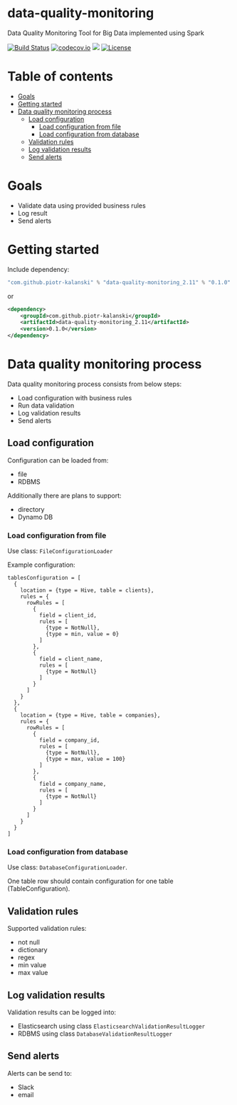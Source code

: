 # data-quality-monitoring
Data Quality Monitoring Tool for Big Data implemented using Spark

[![Build Status](https://api.travis-ci.org/piotr-kalanski/data-quality-monitoring.png?branch=development)](https://api.travis-ci.org/piotr-kalanski/data-quality-monitoring.png?branch=development)
[![codecov.io](http://codecov.io/github/piotr-kalanski/data-quality-monitoring/coverage.svg?branch=development)](http://codecov.io/github/piotr-kalanski/data-quality-monitoring/coverage.svg?branch=development)
[<img src="https://img.shields.io/maven-central/v/com.github.piotr-kalanski/data-quality-monitoring_2.11.svg?label=latest%20release"/>](http://search.maven.org/#search%7Cga%7C1%7Ca%3A%22data-quality-monitoring_2.11%22)
[![License](http://img.shields.io/:license-Apache%202-red.svg)](http://www.apache.org/licenses/LICENSE-2.0.txt)

# Table of contents

- [Goals](#goals)
- [Getting started](#getting-started)
- [Data quality monitoring process](#data-quality-monitoring-process)
  - [Load configuration](#load-configuration)
    - [Load configuration from file](#load-configuration-from-file)
    - [Load configuration from database](#load-configuration-from-database)
  - [Validation rules](#validation-rules)
  - [Log validation results](#log-validation-results)
  - [Send alerts](#send-alerts)

# Goals

- Validate data using provided business rules
- Log result
- Send alerts

# Getting started

Include dependency:

```scala
"com.github.piotr-kalanski" % "data-quality-monitoring_2.11" % "0.1.0"
```

or

```xml
<dependency>
    <groupId>com.github.piotr-kalanski</groupId>
    <artifactId>data-quality-monitoring_2.11</artifactId>
    <version>0.1.0</version>
</dependency>
```

# Data quality monitoring process

Data quality monitoring process consists from below steps:
- Load configuration with business rules
- Run data validation
- Log validation results
- Send alerts

## Load configuration

Configuration can be loaded from:
- file
- RDBMS

Additionally there are plans to support:
- directory
- Dynamo DB

### Load configuration from file

Use class: ```FileConfigurationLoader```

Example configuration:
```
tablesConfiguration = [
  {
    location = {type = Hive, table = clients},
    rules = {
      rowRules = [
        {
          field = client_id,
          rules = [
            {type = NotNull},
            {type = min, value = 0}
          ]
        },
        {
          field = client_name,
          rules = [
            {type = NotNull}
          ]
        }
      ]
    }
  },
  {
    location = {type = Hive, table = companies},
    rules = {
      rowRules = [
        {
          field = company_id,
          rules = [
            {type = NotNull},
            {type = max, value = 100}
          ]
        },
        {
          field = company_name,
          rules = [
            {type = NotNull}
          ]
        }
      ]
    }
  }
]
```

### Load configuration from database

Use class: ```DatabaseConfigurationLoader```.

One table row should contain configuration for one table (TableConfiguration).

## Validation rules

Supported validation rules:
- not null
- dictionary
- regex
- min value
- max value

## Log validation results

Validation results can be logged into:
- Elasticsearch using class ```ElasticsearchValidationResultLogger```
- RDBMS using class ```DatabaseValidationResultLogger```

## Send alerts

Alerts can be send to:
- Slack
- email

